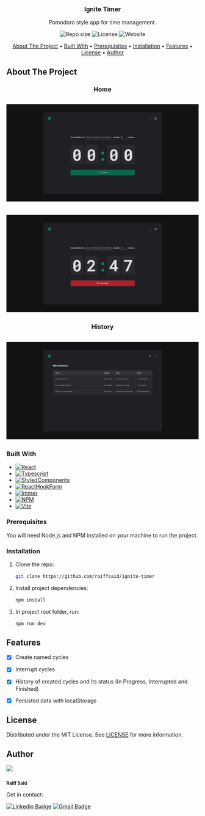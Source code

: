 <h3 align="center">Ignite Timer</h3>

  <p align="center">
    Pomodoro style app for time management.
  </p>
</div>

<p align="center">
  <img alt="Repo size" src="https://img.shields.io/github/repo-size/raiffsaid/ignite-timer?style=flat-square" />
  <img alt="License" src="https://img.shields.io/github/license/raiffsaid/ignite-timer?label=license&style=flat-square" />
  <img alt="Website" src="https://img.shields.io/website?style=flat-square&up_message=Online&url=https%3A%2F%2Fignite-timer-raiffsaid.vercel.app%2F" />
</p>

<p align="center">
 <a href="#about-the-project">About The Project</a> •
 <a href="#built-with">Built With</a> • 
 <a href="#prerequisites">Prerequisites</a> • 
 <a href="#installation">Installation</a> • 
 <a href="#features">Features</a> • 
 <a href="#license">License</a> •
 <a href="#author">Author</a>
</p>


## About The Project

<h3 align="center">Home</h3>
<h2 align="center">
    <img alt="Ignite Timer - ReactJS 2022" src="images/home.jpg">
</h2>

<h2 align="center">
    <img alt="Ignite Timer - ReactJS 2022" src="images/home2.jpg">
</h2>

<h3 align="center">History</h3>
<h2 align="center">
    <img alt="Ignite Timer - ReactJS 2022" src="images/history.jpg">
</h2>


### Built With

* [![React][React.js]][React-url]
* [![Typescript][Typescript]][Typescript-url]
* [![StyledComponents][StyledComponents]][StyledComponents-url]
* [![ReactHookForm][ReactHookForm]][ReactHookForm-url]
* [![Immer][Immer]][Immer-url]
* [![NPM][NPM]][NPM-url]
* [![Vite][Vite]][Vite-url]


### Prerequisites

You will need Node.js and NPM installed on your machine to run the project.


### Installation

1. Clone the repo:
   ```sh
   git clone https://github.com/raiffsaid/ignite-timer
   ```
2. Install project dependencies:
   ```sh
   npm install
   ```
3. In project root folder, run:
   ```sh
   npm run dev
   ```


## Features

- [x] Create named cycles 
- [x] Interrupt cycles
- [x] History of created cycles and its status (In Progress, Interrupted and Finished)
- [x] Persisted data with localStorage


## License

Distributed under the MIT License. See [LICENSE][license] for more information.


## 


## Author

 <img src="https://avatars.githubusercontent.com/u/28994297?s=400&u=8257d240f1ad1a105abe224ff1e131a9f0f872e6&v=4" width="100px;" />

 <sub><b>Raiff Said</b></sub>

 Get in contact:

[![Linkedin Badge](https://img.shields.io/badge/-Raiff_Said-blue?style=flat-square&logo=Linkedin&logoColor=white)][linkedin-url] 
[![Gmail Badge](https://img.shields.io/badge/-raiff.said@gmail.com-c14438?style=flat-square&logo=Gmail&logoColor=white)][email]


<!-- MARKDOWN LINKS & IMAGES -->
<!-- https://www.markdownguide.org/basic-syntax/#reference-style-links -->
[linkedin-url]: https://linkedin.com/in/raiffsaid
[email]: mailto:raiff.said@gmail.com

[license]: https://github.com/raiffsaid/ignite-timer/blob/main/LICENSE.md

[React.js]: https://img.shields.io/badge/ReactJS-20232A?style=for-the-badge&logo=react&logoColor=61DAFB
[React-url]: https://reactjs.org/

[Vite]: https://img.shields.io/badge/-vite-20232A?style=for-the-badge&logo=vite&logoColor=646CFF
[Vite-url]: https://vitejs.dev/

[Typescript]: https://img.shields.io/badge/Typescript-20232A?style=for-the-badge&logo=typescript&logoColor=3178C6
[Typescript-url]: https://www.typescriptlang.org/

[NPM]: https://img.shields.io/badge/Npm-20232A?style=for-the-badge&logo=npm&logoColor=CB3837
[NPM-url]: https://www.npmjs.com/

[License-Badge]: https://img.shields.io/github/license/raiffsaid/challenge01-ignite2022-reactjs?style=flat-square

[Immer]: https://img.shields.io/badge/Immer-20232A?style=for-the-badge&logo=immer&logoColor=00E7C3
[Immer-url]: https://github.com/immerjs/immer


[StyledComponents]: https://img.shields.io/badge/Styled_components-20232A?style=for-the-badge&logo=styled%20components&logoColor=DB7093
[StyledComponents-url]: https://styled-components.com/

[ReactHookForm]: https://img.shields.io/badge/React_Hook_Form-20232A?style=for-the-badge&logo=react%20hook%20form&logoColor=EC5990
[ReactHookForm-url]: https://react-hook-form.com/
